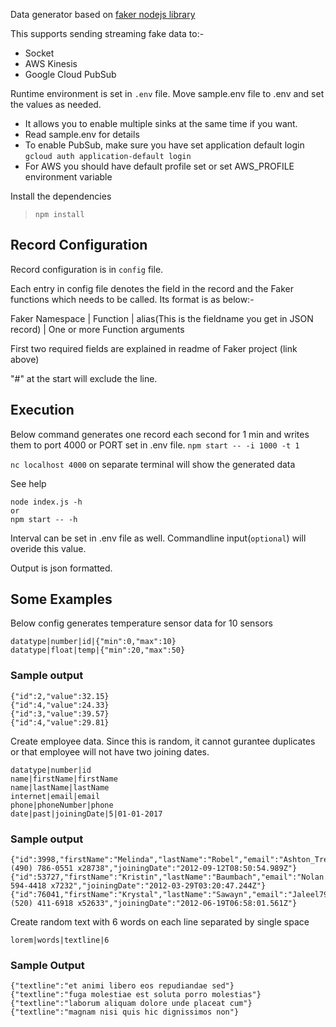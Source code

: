 Data generator based on [faker nodejs library](https://github.com/Marak/faker.js)

This supports sending streaming fake data to:-
* Socket
* AWS Kinesis
* Google Cloud PubSub

Runtime environment is set in `.env` file. Move sample.env file to .env and set the values as needed.
* It allows you to enable multiple sinks at the same time if you want.
* Read sample.env for details
* To enable PubSub, make sure you have set application default login `gcloud auth application-default login`
* For AWS you should have default profile set or set AWS_PROFILE environment variable


Install the dependencies 
>`npm install`

## Record Configuration
Record configuration is in `config` file.

Each entry in config file denotes the field in the record and the Faker functions which needs to be called. Its format is as below:-

Faker Namespace | Function | alias(This is the fieldname you get in JSON record) | One or more Function arguments

First two required fields are explained in readme of Faker project (link above)

"#" at the start will exclude the line.

## Execution

Below command generates one record each second for 1 min and writes them to port 4000 or PORT set in .env file. 
`npm start -- -i 1000 -t 1`

`nc localhost 4000` on separate terminal will show the generated data

See help
```
node index.js -h
or
npm start -- -h
```
Interval can be set in .env file as well. Commandline input(`optional`)  will overide this value.

Output is json formatted.
## Some Examples

Below config generates temperature sensor data for 10 sensors
```
datatype|number|id|{"min":0,"max":10}
datatype|float|temp|{"min":20,"max":50}
```
### Sample output
```
{"id":2,"value":32.15}
{"id":4,"value":24.33}
{"id":3,"value":39.57}
{"id":4,"value":29.81}
```
Create employee data. Since this is random, it cannot gurantee duplicates or that employee will not have two joining dates.
```
datatype|number|id
name|firstName|firstName
name|lastName|lastName
internet|email|email
phone|phoneNumber|phone
date|past|joiningDate|5|01-01-2017
```
### Sample output 
```
{"id":3998,"firstName":"Melinda","lastName":"Robel","email":"Ashton_Tremblay29@yahoo.com","phone":"(490) 786-0551 x28738","joiningDate":"2012-09-12T08:50:54.989Z"}
{"id":53727,"firstName":"Kristin","lastName":"Baumbach","email":"Nolan.Bernier@hotmail.com","phone":"786-594-4418 x7232","joiningDate":"2012-03-29T03:20:47.244Z"}
{"id":76041,"firstName":"Krystal","lastName":"Sawayn","email":"Jaleel79@hotmail.com","phone":"(520) 411-6918 x52633","joiningDate":"2012-06-19T06:58:01.561Z"}
```
Create random text with 6 words on each line separated by single space 
```
lorem|words|textline|6
```
### Sample Output
```
{"textline":"et animi libero eos repudiandae sed"}
{"textline":"fuga molestiae est soluta porro molestias"}
{"textline":"laborum aliquam dolore unde placeat cum"}
{"textline":"magnam nisi quis hic dignissimos non"}
```